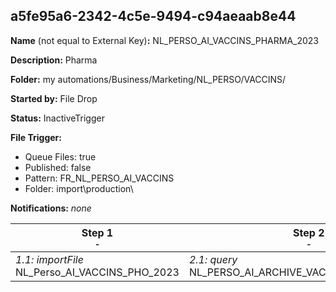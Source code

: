 ## a5fe95a6-2342-4c5e-9494-c94aeaab8e44

**Name** (not equal to External Key)**:** NL_PERSO_AI_VACCINS_PHARMA_2023

**Description:** Pharma

**Folder:** my automations/Business/Marketing/NL_PERSO/VACCINS/

**Started by:** File Drop

**Status:** InactiveTrigger

**File Trigger:**

* Queue Files: true
* Published: false
* Pattern: FR_NL_PERSO_AI_VACCINS
* Folder:  import\production\

**Notifications:** _none_


| Step 1<br>_<small>-</small>_ | Step 2<br>_<small>-</small>_ |
| --- | --- |
| _1.1: importFile_<br>NL_Perso_AI_VACCINS_PHO_2023 | _2.1: query_<br>NL_PERSO_AI_ARCHIVE_VACCINS_PHARMA_2023 |
